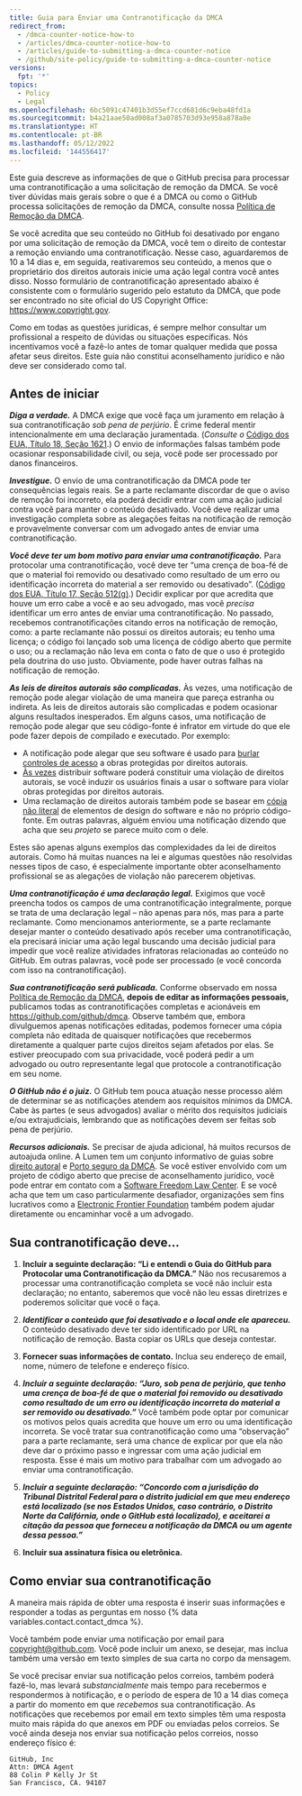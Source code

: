 ```yaml
---
title: Guia para Enviar uma Contranotificação da DMCA
redirect_from:
  - /dmca-counter-notice-how-to
  - /articles/dmca-counter-notice-how-to
  - /articles/guide-to-submitting-a-dmca-counter-notice
  - /github/site-policy/guide-to-submitting-a-dmca-counter-notice
versions:
  fpt: '*'
topics:
  - Policy
  - Legal
ms.openlocfilehash: 6bc5091c47401b3d55ef7ccd681d6c9eba48fd1a
ms.sourcegitcommit: b4a21aae50ad008af3a0785703d93e958a878a0e
ms.translationtype: HT
ms.contentlocale: pt-BR
ms.lasthandoff: 05/12/2022
ms.locfileid: '144556417'
---
```

Este guia descreve as informações de que o GitHub precisa para processar uma contranotificação a uma solicitação de remoção da DMCA. Se você tiver dúvidas mais gerais sobre o que é a DMCA ou como o GitHub processa solicitações de remoção da DMCA, consulte nossa [Política de Remoção da DMCA](/articles/dmca-takedown-policy).

Se você acredita que seu conteúdo no GitHub foi desativado por engano por uma solicitação de remoção da DMCA, você tem o direito de contestar a remoção enviando uma contranotificação. Nesse caso, aguardaremos de 10 a 14 dias e, em seguida, reativaremos seu conteúdo, a menos que o proprietário dos direitos autorais inicie uma ação legal contra você antes disso. Nosso formulário de contranotificação apresentado abaixo é consistente com o formulário sugerido pelo estatuto da DMCA, que pode ser encontrado no site oficial do US Copyright Office: <https://www.copyright.gov>.

Como em todas as questões jurídicas, é sempre melhor consultar um profissional a respeito de dúvidas ou situações específicas. Nós incentivamos você a fazê-lo antes de tomar qualquer medida que possa afetar seus direitos. Este guia não constitui aconselhamento jurídico e não deve ser considerado como tal.

## <a name="before-you-start"></a>Antes de iniciar

***Diga a verdade.***
A DMCA exige que você faça um juramento em relação à sua contranotificação *sob pena de perjúrio*. É crime federal mentir intencionalmente em uma declaração juramentada. (*Consulte o* [Código dos EUA, Título 18, Seção 1621](https://www.gpo.gov/fdsys/pkg/USCODE-2011-title18/html/USCODE-2011-title18-partI-chap79-sec1621.htm).) O envio de informações falsas também pode ocasionar responsabilidade civil, ou seja, você pode ser processado por danos financeiros.

***Investigue.***
O envio de uma contranotificação da DMCA pode ter consequências legais reais. Se a parte reclamante discordar de que o aviso de remoção foi incorreto, ela poderá decidir entrar com uma ação judicial contra você para manter o conteúdo desativado. Você deve realizar uma investigação completa sobre as alegações feitas na notificação de remoção e provavelmente conversar com um advogado antes de enviar uma contranotificação.

***Você deve ter um bom motivo para enviar uma contranotificação.***
Para protocolar uma contranotificação, você deve ter “uma crença de boa-fé de que o material foi removido ou desativado como resultado de um erro ou identificação incorreta do material a ser removido ou desativado”. ([Código dos EUA, Título 17, Seção 512(g)](https://www.copyright.gov/title17/92chap5.html#512).) Decidir explicar por que acredita que houve um erro cabe a você e ao seu advogado, mas você *precisa* identificar um erro antes de enviar uma contranotificação. No passado, recebemos contranotificações citando erros na notificação de remoção, como: a parte reclamante não possui os direitos autorais; eu tenho uma licença; o código foi lançado sob uma licença de código aberto que permite o uso; ou a reclamação não leva em conta o fato de que o uso é protegido pela doutrina do uso justo. Obviamente, pode haver outras falhas na notificação de remoção.

***As leis de direitos autorais são complicadas.***
Às vezes, uma notificação de remoção pode alegar violação de uma maneira que pareça estranha ou indireta. As leis de direitos autorais são complicadas e podem ocasionar alguns resultados inesperados. Em alguns casos, uma notificação de remoção pode alegar que seu código-fonte é infrator em virtude do que ele pode fazer depois de compilado e executado. Por exemplo:
  - A notificação pode alegar que seu software é usado para [burlar controles de acesso](https://www.copyright.gov/title17/92chap12.html) a obras protegidas por direitos autorais.
  - [Às vezes](https://www.copyright.gov/docs/mgm/) distribuir software poderá constituir uma violação de direitos autorais, se você induzir os usuários finais a usar o software para violar obras protegidas por direitos autorais.
  - Uma reclamação de direitos autorais também pode se basear em [cópia não literal](https://en.wikipedia.org/wiki/Substantial_similarity) de elementos de design do software e não no próprio código-fonte. Em outras palavras, alguém enviou uma notificação dizendo que acha que seu *projeto* se parece muito com o dele.

Estes são apenas alguns exemplos das complexidades da lei de direitos autorais. Como há muitas nuances na lei e algumas questões não resolvidas nesses tipos de caso, é especialmente importante obter aconselhamento profissional se as alegações de violação não parecerem objetivas.

***Uma contranotificação é uma declaração legal.***
Exigimos que você preencha todos os campos de uma contranotificação integralmente, porque se trata de uma declaração legal – não apenas para nós, mas para a parte reclamante. Como mencionamos anteriormente, se a parte reclamante desejar manter o conteúdo desativado após receber uma contranotificação, ela precisará iniciar uma ação legal buscando uma decisão judicial para impedir que você realize atividades infratoras relacionadas ao conteúdo no GitHub. Em outras palavras, você pode ser processado (e você concorda com isso na contranotificação).

***Sua contranotificação será publicada.***
Conforme observado em nossa [Política de Remoção da DMCA](/articles/dmca-takedown-policy#d-transparency), **depois de editar as informações pessoais,** publicamos todas as contranotificações completas e acionáveis em <https://github.com/github/dmca>. Observe também que, embora divulguemos apenas notificações editadas, podemos fornecer uma cópia completa não editada de quaisquer notificações que recebermos diretamente a qualquer parte cujos direitos sejam afetados por elas. Se estiver preocupado com sua privacidade, você poderá pedir a um advogado ou outro representante legal que protocole a contranotificação em seu nome.

***O GitHub não é o juiz.***
O GitHub tem pouca atuação nesse processo além de determinar se as notificações atendem aos requisitos mínimos da DMCA. Cabe às partes (e seus advogados) avaliar o mérito dos requisitos judiciais e/ou extrajudiciais, lembrando que as notificações devem ser feitas sob pena de perjúrio.

***Recursos adicionais.***
Se precisar de ajuda adicional, há muitos recursos de autoajuda online. A Lumen tem um conjunto informativo de guias sobre [direito autoral](https://www.lumendatabase.org/topics/5) e [Porto seguro da DMCA](https://www.lumendatabase.org/topics/14). Se você estiver envolvido com um projeto de código aberto que precise de aconselhamento jurídico, você pode entrar em contato com a [Software Freedom Law Center](https://www.softwarefreedom.org/about/contact/). E se você acha que tem um caso particularmente desafiador, organizações sem fins lucrativos como a [Electronic Frontier Foundation](https://www.eff.org/pages/legal-assistance) também podem ajudar diretamente ou encaminhar você a um advogado.

## <a name="your-counter-notice-must"></a>Sua contranotificação deve...

1. **Incluir a seguinte declaração: “Li e entendi o Guia do GitHub para Protocolar uma Contranotificação da DMCA.”**
Não nos recusaremos a processar uma contranotificação completa se você não incluir esta declaração; no entanto, saberemos que você não leu essas diretrizes e poderemos solicitar que você o faça.

2. ***Identificar o conteúdo que foi desativado e o local onde ele apareceu.***
O conteúdo desativado deve ter sido identificado por URL na notificação de remoção. Basta copiar os URLs que deseja contestar.

3. **Fornecer suas informações de contato.**
Inclua seu endereço de email, nome, número de telefone e endereço físico.

4. ***Incluir a seguinte declaração: “Juro, sob pena de perjúrio, que tenho uma crença de boa-fé de que o material foi removido ou desativado como resultado de um erro ou identificação incorreta do material a ser removido ou desativado.”***
Você também pode optar por comunicar os motivos pelos quais acredita que houve um erro ou uma identificação incorreta. Se você tratar sua contranotificação como uma “observação” para a parte reclamante, será uma chance de explicar por que ela não deve dar o próximo passo e ingressar com uma ação judicial em resposta. Esse é mais um motivo para trabalhar com um advogado ao enviar uma contranotificação.

5. ***Incluir a seguinte declaração: “Concordo com a jurisdição do Tribunal Distrital Federal para o distrito judicial em que meu endereço está localizado (se nos Estados Unidos, caso contrário, o Distrito Norte da Califórnia, onde o GitHub está localizado), e aceitarei a citação da pessoa que forneceu a notificação da DMCA ou um agente dessa pessoa.”***

6. **Incluir sua assinatura física ou eletrônica.**

## <a name="how-to-submit-your-counter-notice"></a>Como enviar sua contranotificação

A maneira mais rápida de obter uma resposta é inserir suas informações e responder a todas as perguntas em nosso {% data variables.contact.contact_dmca %}.

Você também pode enviar uma notificação por email para <copyright@github.com>. Você pode incluir um anexo, se desejar, mas inclua também uma versão em texto simples de sua carta no corpo da mensagem.

Se você precisar enviar sua notificação pelos correios, também poderá fazê-lo, mas levará *substancialmente* mais tempo para recebermos e respondermos à notificação, e o período de espera de 10 a 14 dias começa a partir do momento em que *recebemos* sua contranotificação. As notificações que recebemos por email em texto simples têm uma resposta muito mais rápida do que anexos em PDF ou enviadas pelos correios. Se você ainda deseja nos enviar sua notificação pelos correios, nosso endereço físico é:

```
GitHub, Inc
Attn: DMCA Agent
88 Colin P Kelly Jr St
San Francisco, CA. 94107
```
